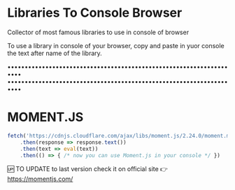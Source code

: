 # Libraries To Console Browser
Collector of most famous libraries to use in console of browser

To use a library in console of your browser, copy and paste in yuor console the text after name of the library. 


••••••••••••••••••••••••••••••••••••••••••••••••••••••••••••••••••••
••••••••••••••••••••••••••••••••••••••••••••••••••••••••••••••••••••


# MOMENT.JS
```javascript
fetch('https://cdnjs.cloudflare.com/ajax/libs/moment.js/2.24.0/moment.min.js')
    .then(response => response.text())
    .then(text => eval(text))
    .then(() => { /* now you can use Moment.js in your console */ })
```

🆙 TO UPDATE to last version check it on official site 👉 https://momentjs.com/
